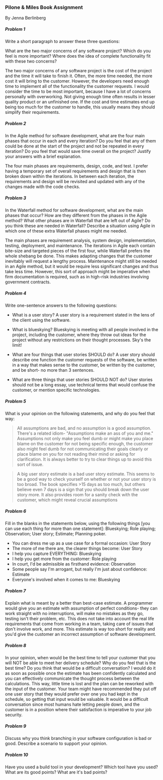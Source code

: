 ### Pilone & Miles Book Assignment
By Jenna Berlinberg

##### Problem 1
Write a short paragraph to answer these three questions:

What are the two major concerns of any software project?
Which do you feel is more important?
Where does the idea of complete functionality fit with these two concerns?

The two major concerns of any software project is the cost of the project and the time it will take to finish it. Often, the more time needed, the more cost it will bring to the customer. However, the developers need enough time to implement all of the functionality the customer requests. I would consider the time to be most important, because I have a lot of concerns personally with overworking. Not giving enough time often results in lesser quality product or an unfinished one. If the cost and time estimates end up being too much for the customer to handle, this usually means they should simplify their requirements.

##### Problem 2
In the Agile method for software development, what are the four main phases that occur in each and every iteration? Do you feel that any of them could be done at the start of the project and not be repeated in every iteration? Do you feel that would save time overall on the project? Justify your answers with a brief explanation.

The four main phases are requirements, design, code, and test. I prefer having a temporary set of overall requirements and design that is then broken down within the iterations. In between each iteration, the requirements and design will be revisited and updated with any of the changes made with the code checks.

##### Problem 3
In the Waterfall method for software development, what are the main phases that occur? How are they different from the phases in the Agile method? What other phases are in Waterfall that are left out of Agile? Do you think these are needed in Waterfall? Describe a situation using Agile in which one of these extra Waterfall phases might me needed.

The main phases are requirement analysis, system design, implementation, testing, deployment, and maintenance. The iterations in Agile each contain bite-size and targeted pieces of the first four, while Waterfall prefers the whole shebang be done. This makes adapting changes that the  customer inevitably will request a lengthy process. Maintenance might still be needed in an Agile method, but it would be require less significant changes and thus take less time. However, this sort of approach might be imperative when firm documentation is required, such as in high-risk industries involving government contracts.

##### Problem 4
Write one-sentence answers to the following questions:

- What is a user story?
A user story is a requirement stated in the lens of the client using the software.

- What is blueskying?
Blueskying is meeting with all people involved in the project, including the customer, where they throw out ideas for the project without any restrictions on their thought processes. Sky's the limit!

- What are four things that user stories SHOULD do?
A user story should describe one function the customer requests of the software, be written in a way that makes sense to the customer, be written by the customer, and be short- no more than 3 sentences.

- What are three things that user stories SHOULD NOT do?
User stories should not be a long essay, use technical terms that would confuse the customer, or mention specific technologies.

##### Problem 5

What is your opinion on the following statements, and why do you feel that way:

> All assumptions are bad, and no assumption is a good assumption.
There's a related idiom- "Assumptions make an ass of you and me." Assumptions not only make you feel dumb or might make you place blame on the customer for not being specific enough, the customer also might feel dumb for not communicating their goals clearly or place blame on you for not reading their mind or asking for clarification. It is always better to try to clear things up to avoid this sort of issue.

> A big user story estimate is a bad user story estimate.
This seems to be a good way to check yourself on whether or not your user story is too broad. The book specifies >15 days as too much, but others believe even 7 days is a sign that you should break down the user story more. It also provides room for a sanity check with the customer, which might reveal crucial assumptions  

##### Problem 6
Fill in the blanks in the statements below, using the following things [you can use each thing for more than one statement]: Blueskying; Role playing; Observation; User story; Estimate; Planning poker.

- You can dress me up as a use case for a formal occasion: User Story
- The more of me there are, the clearer things become: User Story
- I help you capture EVERYTHING: Blueskying
- I help you get more from the customer: Role playing
- In court, I'd be admissible as firsthand evidence: Observation
- Some people say I'm arrogant, but really I'm just about confidence: Estimate
- Everyone's involved when it comes to me: Blueskying

##### Problem 7
Explain what is meant by a better than best-case estimate.
A programmer would give you an estimate with assumption of perfect conditions- they can work straight with no interruptions, will make no mistakes as they go, testing isn't their problem, etc. This does not take into account the real life requirements that come from working in a team, taking care of issues that don't involve work, and more. This estimate is way too short for reality and you'd give the customer an incorrect assumption of software development.

##### Problem 8
In your opinion, when would be the best time to tell your customer that you will NOT be able to meet her delivery schedule? Why do you feel that is the best time? Do you think that would be a difficult conversation?
I would do it as soon as possible once the estimate has been confidently calculated and you can effectively communicate the thought process between the calculations. This way, little time is lost and the plan can be reworked with the input of the customer. Your team might have recommended they put off one user story that they would prefer over one you had kept in the schedule, so getting that input would be valuable. It would be a difficult conversation since most humans hate letting people down, and the customer is in a position where their satisfaction is imperative to your job security.

##### Problem 9
Discuss why you think branching in your software configuration is bad or good. Describe a scenario to support your opinion.


##### Problem 10
Have you used a build tool in your development? Which tool have you used? What are its good points? What are it's bad points?
